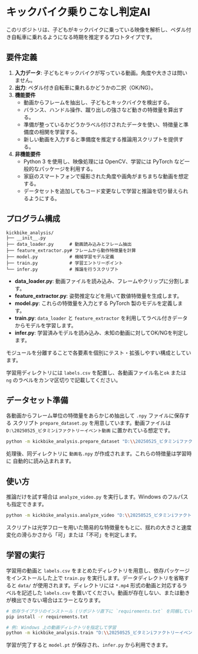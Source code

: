 # キックバイク乗りこなし判定AI

このリポジトリは、子どもがキックバイクに乗っている映像を解析し、ペダル付き自転車に乗れるようになる時期を推定するプロトタイプです。

## 要件定義

1. **入力データ**: 子どもとキックバイクが写っている動画。角度や大きさは問いません。
2. **出力**: ペダル付き自転車に乗れるかどうかの二択（OK/NG）。
3. **機能要件**
   - 動画からフレームを抽出し、子どもとキックバイクを検出する。
   - バランス、ハンドル操作、蹴り出しの強さなど動きの特徴量を算出する。
   - 準備が整っているかどうかラベル付けされたデータを使い、特徴量と準備度の相関を学習する。
   - 新しい動画を入力すると準備度を推定する推論用スクリプトを提供する。
4. **非機能要件**
   - Python 3 を使用し、映像処理には OpenCV、学習には PyTorch など一般的なパッケージを利用する。
   - 家庭のスマートフォンで撮影された角度や画角がまちまちな動画を想定する。
   - データセットを追加してもコード変更なしで学習と推論を切り替えられるようにする。

## プログラム構成

```
kickbike_analysis/
├── __init__.py
├── data_loader.py      # 動画読み込みとフレーム抽出
├── feature_extractor.py# フレームから動作特徴量を計算
├── model.py            # 機械学習モデル定義
├── train.py            # 学習エントリーポイント
└── infer.py            # 推論を行うスクリプト
```

- **data_loader.py**: 動画ファイルを読み込み、フレームやクリップに分割します。
- **feature_extractor.py**: 姿勢推定などを用いて数値特徴量を生成します。
- **model.py**: これらの特徴量を入力とする PyTorch 製のモデルを定義します。
- **train.py**: `data_loader` と `feature_extractor` を利用してラベル付きデータからモデルを学習します。
- **infer.py**: 学習済みモデルを読み込み、未知の動画に対してOK/NGを判定します。

モジュールを分離することで各要素を個別にテスト・拡張しやすい構成としています。

学習用ディレクトリには `labels.csv` を配置し、各動画ファイル名と`ok` または `ng` のラベルをカンマ区切りで記載してください。

## データセット準備

各動画からフレーム単位の特徴量をあらかじめ抽出して ``.npy`` ファイルに保存する
スクリプト `prepare_dataset.py` を用意しています。動画ファイルは
`D:\20250525_ビタミンiファクトリーイベント動画` に置かれている想定です。

```bash
python -m kickbike_analysis.prepare_dataset "D:\\20250525_ビタミンiファクトリーイベント動画"
```

処理後、同ディレクトリに ``動画名.npy`` が作成されます。これらの特徴量は学習時に
自動的に読み込まれます。

## 使い方

推論だけを試す場合は `analyze_video.py` を実行します。Windows のフルパスも指定できます。

```bash
python -m kickbike_analysis.analyze_video "D:\\20250525_ビタミンiファクトリーイベント動画\\DJI_20010311100342_0003_D.MP4"
```

スクリプトは光学フローを用いた簡易的な特徴量をもとに、揺れの大きさと速度変化の滑らかさから「可」または「不可」を判定します。



## 学習の実行

学習用の動画と `labels.csv` をまとめたディレクトリを用意し、依存パッケージをインストールした上で `train.py` を実行します。データディレクトリを省略すると `data/` が使用されます。ディレクトリには `*.mp4` 形式の動画と対応するラベルを記述した `labels.csv` を置いてください。動画が存在しない、または動きが検出できない場合はエラーとなります。

```bash
# 依存ライブラリのインストール (リポジトリ直下に `requirements.txt` を同梱しています)
pip install -r requirements.txt

# 例: Windows 上の動画ディレクトリを指定して学習
python -m kickbike_analysis.train "D:\\20250525_ビタミンiファクトリーイベント動画"
```

学習が完了すると `model.pt` が保存され、`infer.py` から利用できます。
